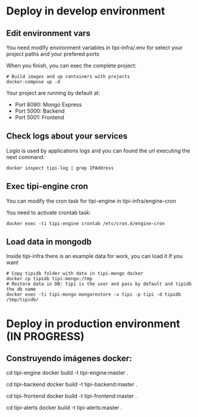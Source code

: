 # Deploy in develop environment

## Edit environment vars

You need modify environment variables in tipi-infra/.env for select your
project paths and your prefered ports

When you finish, you can exec the complete project:

```
# Build images and up containers with projects
docker-compose up -d
```

Your project are running by default at:

- Port 8090: Mongo Express
- Port 5000: Backend
- Port 5001: Frontend


## Check logs about your services

Logio is used by applications logs and you can found the url executing the next
command:

```
docker inspect tipi-log | grep IPAddress
```

## Exec tipi-engine cron

You can modify the cron task for tipi-engine in tipi-infra/engine-cron

You need to activate crontab task:

```
docker exec -ti tipi-engine crontab /etc/cron.d/engine-cron
```


## Load data in mongodb

Inside tipi-infra there is an example data for work, you can load it if you want

```
# Copy tipidb folder with data in tipi-mongo docker
docker cp tipidb tipi-mongo:/tmp
# Restore data in DB: tipi is the user and pass by default and tipidb the db name
docker exec -ti tipi-mongo mongorestore -u tipi -p tipi -d tipidb /tmp/tipidb/
```


# Deploy in production environment (IN PROGRESS)

## Construyendo imágenes docker:

cd tipi-engine
docker build -t tipi-engine:master .

cd tipi-backend
docker build -t tipi-backend:master .

cd tipi-frontend
docker build -t tipi-frontend:master .

cd tipi-alerts
docker build -t tipi-alerts:master .
